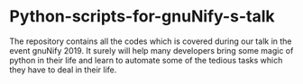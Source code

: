 # Python-scripts-for-gnuNify-s-talk
The repository contains all the codes which is covered during our talk in the event gnuNify 2019.
It surely will help many developers bring some magic of python in their life and learn to automate some of the tedious tasks which they have to deal in their life.
